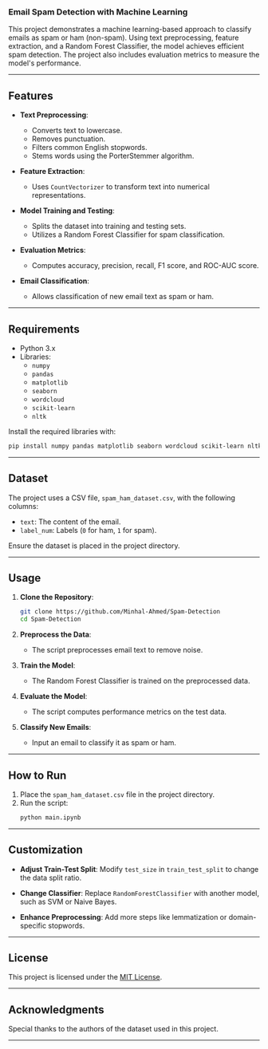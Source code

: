### Email Spam Detection with Machine Learning

This project demonstrates a machine learning-based approach to classify emails as spam or ham (non-spam). Using text preprocessing, feature extraction, and a Random Forest Classifier, the model achieves efficient spam detection. The project also includes evaluation metrics to measure the model's performance.

---

## Features

- **Text Preprocessing**:
  - Converts text to lowercase.
  - Removes punctuation.
  - Filters common English stopwords.
  - Stems words using the PorterStemmer algorithm.
  
- **Feature Extraction**:
  - Uses `CountVectorizer` to transform text into numerical representations.
  
- **Model Training and Testing**:
  - Splits the dataset into training and testing sets.
  - Utilizes a Random Forest Classifier for spam classification.

- **Evaluation Metrics**:
  - Computes accuracy, precision, recall, F1 score, and ROC-AUC score.
  
- **Email Classification**:
  - Allows classification of new email text as spam or ham.

---

## Requirements

- Python 3.x
- Libraries:
  - `numpy`
  - `pandas`
  - `matplotlib`
  - `seaborn`
  - `wordcloud`
  - `scikit-learn`
  - `nltk`

Install the required libraries with:
```bash
pip install numpy pandas matplotlib seaborn wordcloud scikit-learn nltk
```

---

## Dataset

The project uses a CSV file, `spam_ham_dataset.csv`, with the following columns:
- `text`: The content of the email.
- `label_num`: Labels (`0` for ham, `1` for spam).

Ensure the dataset is placed in the project directory.

---

## Usage

1. **Clone the Repository**:
   ```bash
   git clone https://github.com/Minhal-Ahmed/Spam-Detection
   cd Spam-Detection
   ```

2. **Preprocess the Data**:
   - The script preprocesses email text to remove noise.

3. **Train the Model**:
   - The Random Forest Classifier is trained on the preprocessed data.

4. **Evaluate the Model**:
   - The script computes performance metrics on the test data.

5. **Classify New Emails**:
   - Input an email to classify it as spam or ham.

---

## How to Run

1. Place the `spam_ham_dataset.csv` file in the project directory.
2. Run the script:
   ```bash
   python main.ipynb
   ```
  
---

## Customization

- **Adjust Train-Test Split**:
  Modify `test_size` in `train_test_split` to change the data split ratio.

- **Change Classifier**:
  Replace `RandomForestClassifier` with another model, such as SVM or Naive Bayes.

- **Enhance Preprocessing**:
  Add more steps like lemmatization or domain-specific stopwords.

---

## License

This project is licensed under the [MIT License](LICENSE).

---


## Acknowledgments

Special thanks to the authors of the dataset used in this project.

--- 


